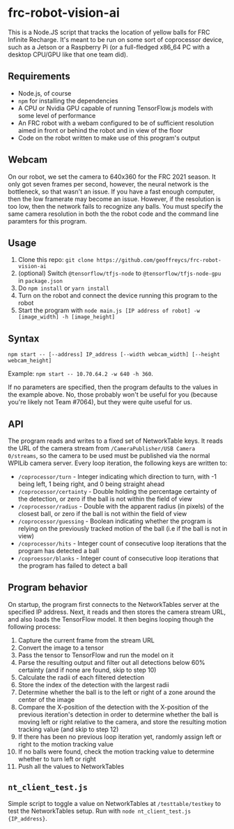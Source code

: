 # frc-robot-vision-ai
This is a Node.JS script that tracks the location of yellow balls for FRC Infinite Recharge. It's meant to be run on some sort 
of coprocessor device, such as a Jetson or a Raspberry Pi (or a full-fledged x86_64 PC with a desktop CPU/GPU like that one team did).   
## Requirements   
* Node.js, of course
* `npm` for installing the dependencies
* A CPU or Nvidia GPU capable of running TensorFlow.js models with some level of performance
* An FRC robot with a webam configured to be of sufficient resolution aimed in front or behind the robot and in view of the floor
* Code on the robot written to make use of this program's output
## Webcam
On our robot, we set the camera to 640x360 for the FRC 2021 season. It only got seven frames per second, however, the neural network is the bottleneck, so that wasn't an issue. If you have a fast enough computer, then the low framerate may become an issue. However, if the resolution is too low, then the network fails to recognize any balls. You must specify the same camera resolution in both the the robot code and the command line paramters for this program.
## Usage
1. Clone this repo: `git clone https://github.com/geoffreycs/frc-robot-vision-ai`
2. (optional) Switch `@tensorflow/tfjs-node` to `@tensorflow/tfjs-node-gpu` in `package.json`
3. Do `npm install` or `yarn install`
4. Turn on the robot and connect the device running this program to the robot
5. Start the program with `node main.js [IP address of robot] -w [image_width] -h [image_height]`
## Syntax
```
npm start -- [--address] IP_address [--width webcam_width] [--height webcam_height]
```
Example: `npm start -- 10.70.64.2 -w 640 -h 360`.

If no parameters are specified, then the program defaults to the values in the example above. No, those probably won't be useful for you (because you're likely not Team #7064), but they were quite useful for us.
## API
The program reads and writes to a fixed set of NetworkTable keys.
It reads the URL of the camera stream from `/CameraPublisher/USB Camera 0/streams`, so the camera to be used must be published via the normal WPILib camera server. Every loop iteration, the following keys are written to:
* `/coprocessor/turn` - Integer indicating which direction to turn, with -1 being left, 1 being right, and 0 being straight ahead
* `/coprocessor/certainty` - Double holding the percentage certainty of the detection, or zero if the ball is not within the field of view
* `/coprocessor/radius` - Double with the apparent radius (in pixels) of the closest ball, or zero if the ball is not within the field of view
* `/coprocessor/guessing` - Boolean indicating whether the program is relying on the previously tracked motion of the ball (i.e if the ball is not in view)
* `/coprocessor/hits` - Integer count of consecutive loop iterations that the program has detected a ball
* `/coproessor/blanks` - Integer count of consecutive loop iterations that the program has failed to detect a ball
## Program behavior
On startup, the program first connects to the NetworkTables server at the specified IP address. Next, it reads and then stores the camera stream URL, and also loads the TensorFlow model. It then begins looping though the following process:
1. Capture the current frame from the stream URL
2. Convert the image to a tensor
3. Pass the tensor to TensorFlow and run the model on it
4. Parse the resulting output and filter out all detections below 60% certainty (and if none are found, skip to step 10)
6. Calculate the radii of each filtered detection
7. Store the index of the detection with the largest radii
8. Determine whether the ball is to the left or right of a zone around the center of the image
9. Compare the X-position of the detection with the X-position of the previous iteration's detection in order to determine whether the ball is moving left or right relative to the camera, and store the resulting motion tracking value (and skip to step 12) 
10. If there has been no previous loop iteration yet, randomly assign left or right to the motion tracking value
11. If no balls were found, check the motion tracking value to determine whether to turn left or right
12. Push all the values to NetworkTables
## `nt_client_test.js`
Simple script to toggle a value on NetworkTables at `/testtable/testkey` to test the NetworkTables setup. Run with `node nt_client_test.js {IP_address}`.
